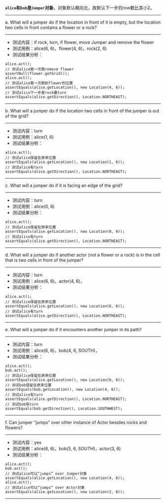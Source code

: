 **`alice`和`bob`是`Jumper`对象**，对象默认朝向北，故默认下一步的row数比其小2。

---

a. What will a jumper do if the location in front of it is empty, but the location two cells in front contains a flower or a rock?

---
- 测试内容：if rock, turn, if flower, move Jumper and remove the flower
- 测试用例：alice(6, 6)，flower(4, 6)，rock(2, 6)
- 测试结果分析：
```
alice.act();
// 测试alice第一次跳remove flower
assertNull(flower.getGrid());
alice.act();
// 测试alice第一次跳到flower的位置
assertEquals(alice.getLocation(), new Location(4, 6));
// 测试alice下一步是rock要turn
assertEquals(alice.getDirection(), Location.NORTHEAST);
```

---
b. What will a jumper do if the location two cells in front of the jumper is out of the grid?

---
- 测试内容：turn
- 测试用例：alice(1, 6)
- 测试结果分析：
```
alice.act();
// 测试alice保留在原来位置
assertEquals(alice.getLocation(), new Location(1, 6));
// 测试alice有turn
assertEquals(alice.getDirection(), Location.NORTHEAST);
```

---
c. What will a jumper do if it is facing an edge of the grid?

---
- 测试内容：turn
- 测试用例：alice(0, 6)
- 测试结果分析：
```
alice.act();
// 测试alice保留在原来位置
assertEquals(alice.getLocation(), new Location(0, 6));
// 测试alice有turn
assertEquals(alice.getDirection(), Location.NORTHEAST);
```

---
d. What will a jumper do if another actor (not a flower or a rock) is in the cell that is two cells in front of the jumper?

---
- 测试内容：turn
- 测试用例：alice(6, 6)，actor(4, 6)，
- 测试结果分析：
```
alice.act();
// 测试alice保留在原来位置
assertEquals(alice.getLocation(), new Location(6, 6));
// 测试alice有turn
assertEquals(alice.getDirection(), Location.NORTHEAST);
```

---
e. What will a jumper do if it encounters another jumper in its path?

---
- 测试内容：turn
- 测试用例：alice(6, 6)，bob(4, 6, SOUTH)，
- 测试结果分析：
```
alice.act();
bob.act();
// 测试alice保留在原来位置
assertEquals(alice.getLocation(), new Location(6, 6));
// 测试bob保留在原来位置
assertEquals(bob.getLocation(), new Location(4, 6));
// 测试alice有turn
assertEquals(alice.getDirection(), Location.NORTHEAST);
// 测试bob有turn
assertEquals(bob.getDirection(), Location.SOUTHWEST);
```

---
f. Can jumper “jumps” over other instance of Actor besides rocks and flowers?

---
- 测试内容：yes
- 测试用例：alice(6, 6)，bob(5, 6, SOUTH)，actor(3, 6)
- 测试结果分析：
```
alice.act();
bob.act();
// 测试alice可以“jumps” over Jumper对象
assertEquals(alice.getLocation(), new Location(4, 6));
alice.act();
// 测试alice可以“jumps” over Actor对象
assertEquals(alice.getLocation(), new Location(2, 6));
```

---
